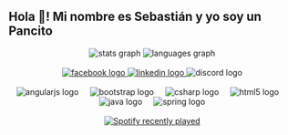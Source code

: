 <h2 align="left">Hola 👋! Mi nombre es Sebastián y yo soy un Pancito</h2>

<div align="center">
  <img src="https://github-readme-stats.vercel.app/api?username=GamerSebarmego&hide_title=false&hide_rank=false&show_icons=true&include_all_commits=true&count_private=true&disable_animations=false&theme=dracula&locale=en&hide_border=false" height="150" alt="stats graph" style="max-width: 100%; height: auto;" />
  <img src="https://github-readme-stats.vercel.app/api/top-langs?username=GamerSebarmego&locale=en&hide_title=false&layout=compact&card_width=320&langs_count=5&theme=dracula&hide_border=false" height="150" alt="languages graph" style="max-width: 100%; height: auto;" />
</div>
</br>
<div align="center">
  <a href="https://www.facebook.com/people/SebarmegoTech/61568145329172/" target="_blank">
    <img src="https://img.shields.io/static/v1?message=Facebook&logo=facebook&label=&color=1877F2&logoColor=white&labelColor=&style=for-the-badge" height="35" alt="facebook logo" style="max-width: 100%; height: auto;" />
  </a>
  <a href="https://www.linkedin.com/in/sebarmego/" target="_blank">
    <img src="https://img.shields.io/static/v1?message=LinkedIn&logo=linkedin&label=&color=0077B5&logoColor=white&labelColor=&style=for-the-badge" height="35" alt="linkedin logo" style="max-width: 100%; height: auto;" />
  </a>
  <img src="https://img.shields.io/static/v1?message=Discord&logo=discord&label=&color=7289DA&logoColor=white&labelColor=&style=for-the-badge" height="35" alt="discord logo" style="max-width: 100%; height: auto;" />
</div>
</br>
<div align="center">
  <img src="https://cdn.jsdelivr.net/gh/devicons/devicon/icons/angularjs/angularjs-original.svg" height="30" alt="angularjs logo" style="max-width: 100%; height: auto;" />
  <img width="12" />
  <img src="https://cdn.jsdelivr.net/gh/devicons/devicon/icons/bootstrap/bootstrap-original.svg" height="30" alt="bootstrap logo" style="max-width: 100%; height: auto;" />
  <img width="12" />
  <img src="https://cdn.jsdelivr.net/gh/devicons/devicon/icons/csharp/csharp-original.svg" height="30" alt="csharp logo" style="max-width: 100%; height: auto;" />
  <img width="12" />
  <img src="https://cdn.jsdelivr.net/gh/devicons/devicon/icons/html5/html5-original.svg" height="30" alt="html5 logo" style="max-width: 100%; height: auto;" />
  <img width="12" />
  <img src="https://cdn.jsdelivr.net/gh/devicons/devicon/icons/java/java-original.svg" height="30" alt="java logo" style="max-width: 100%; height: auto;" />
  <img width="12" />
  <img src="https://cdn.jsdelivr.net/gh/devicons/devicon/icons/spring/spring-original.svg" height="30" alt="spring logo" style="max-width: 100%; height: auto;" />
</div>
</br>
<div align="center">
  <a href="https://open.spotify.com/user/31tz56kptjqutx2awtqbqqr256ne">
    <img src="https://spotify-recently-played-readme.vercel.app/api?user=31tz56kptjqutx2awtqbqqr256ne&count=3&unique=true" alt="Spotify recently played" style="max-width: 100%; height: auto;" />
  </a>
</div>
